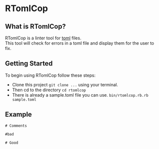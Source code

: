 # RTomlCop

## What is RTomlCop?

RTomlCop is a linter tool for [toml](https://toml.io/en/index) files.</br>
This tool will check for errors in a toml file and display them for the user to fix.

## Getting Started

To begin using RTomlCop follow these steps:
- Clone this project `git clone ...` using your terminal.
- Then cd to the directory `cd rtomlcop`
- There is already a sample.toml file you can use. `bin/rtomlcop.rb.rb sample.toml`

## Example

```
# Comments

#bad

# Good
```
